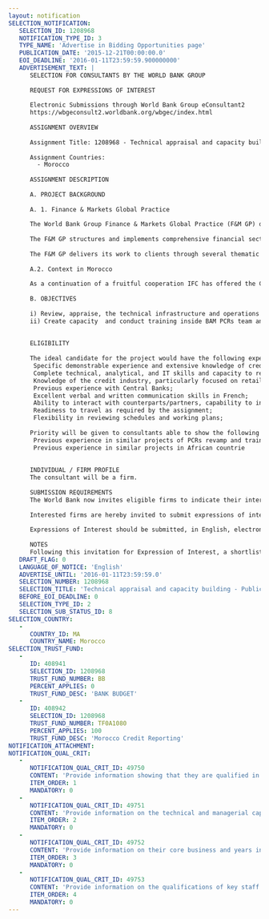 ```yaml
---
layout: notification
SELECTION_NOTIFICATION: 
   SELECTION_ID: 1208968
   NOTIFICATION_TYPE_ID: 3
   TYPE_NAME: 'Advertise in Bidding Opportunities page'
   PUBLICATION_DATE: '2015-12-21T00:00:00.0'
   EOI_DEADLINE: '2016-01-11T23:59:59.900000000'
   ADVERTISEMENT_TEXT: |
      SELECTION FOR CONSULTANTS BY THE WORLD BANK GROUP
      
      REQUEST FOR EXPRESSIONS OF INTEREST
      
      Electronic Submissions through World Bank Group eConsultant2
      https://wbgeconsult2.worldbank.org/wbgec/index.html
      
      ASSIGNMENT OVERVIEW
      
      Assignment Title: 1208968 - Technical appraisal and capacity building - Public Credit Registry Central Bank of Morocco
      
      Assignment Countries:
        - Morocco
      
      ASSIGNMENT DESCRIPTION
      
      A. PROJECT BACKGROUND 
      
      A. 1. Finance & Markets Global Practice
      
      The World Bank Group Finance & Markets Global Practice (F&M GP) delivers tailored development solutions to countries and the global community working with our public and private sector clients. Our commitment is to support the twin goals of eliminating extreme poverty and promoting shared prosperity.
       
      The F&M GP structures and implements comprehensive financial sector solutions that bring together World Bank knowledge, finance  loans, credits, guarantees, and risk-management products, and convening services, and IFC advisory and investments in private-sector firms. 
      
      The F&M GP delivers its work to clients through several thematic areas and six regions. This allows for greater efficiency, ensuring quality of technical staff, availability of top global expertise, and an ability to stay on top of latest development and in tune with the Bank Group's overall agenda. Our presence in all six regions enables us to respond to specific country needs, ensuring consistency of approach across regions and a tailored delivery of expertise across the thematic areas. 
      
      A.2. Context in Morocco 
      
      As a continuation of a fruitful cooperation IFC has offered the Central Bank of Morocco (BAM) to continue the provision of technical assistance to implement a new project component, aiming at revamping the credit registry platform to make it available for institutional tasks/utilization at BAM. In this context, IFC is seeking to hire a specialist consultant (technical expert in the credit reporting sector) to provide advisory services to BAM with the aim of upgrading the national information sharing and credit reporting system of Morocco, which encompasses both a Public Credit Registry managed by BAM and Private Credit Bureaus.
      
      B. OBJECTIVES
      
      i) Review, appraise, the technical infrastructure and operations of BAMs existing Public Credit Registry, and eventually recommend if necessary a revamp/upgrade solution based on best international practice.
      ii) Create capacity  and conduct training inside BAM PCRs team and other internal departments on how to effectively exploit the wealth of data in the PCR for BAMs institutional functions 
      
      
      ELIGIBILITY
      
      The ideal candidate for the project would have the following expertise and back-ground:
       Specific demonstrable experience and extensive knowledge of credit reporting mainly with technical experience and background; 
       Complete technical, analytical, and IT skills and capacity to review/design of technical environment where credit reporting will be established;
       Knowledge of the credit industry, particularly focused on retail / MSME  loans;
       Previous experience with Central Banks;
       Excellent verbal and written communication skills in French;
       Ability to interact with counterparts/partners, capability to influence decisions, provide guidance/advice to professionals without extensive expertise  in the credit reporting sector;
       Readiness to travel as required by the assignment;
       Flexibility in reviewing schedules and working plans;
      
      Priority will be given to consultants able to show the following capacities (better if joint):
       Previous experience in similar projects of PCRs revamp and training of Central Banks
       Previous experience in similar projects in African countrie
      
      
      INDIVIDUAL / FIRM PROFILE
      The consultant will be a firm. 
      
      SUBMISSION REQUIREMENTS
      The World Bank now invites eligible firms to indicate their interest in providing the services.  Interested firms must provide information indicating that they are qualified to perform the services (brochures, description of similar assignments, experience in similar conditions, availability of appropriate skills among staff, etc. for firms; CV and cover letter for individuals).  Please note that the total size of all attachments should be less than 5MB.  Consultants may associate to enhance their qualifications.
      
      Interested firms are hereby invited to submit expressions of interest.
      
      Expressions of Interest should be submitted, in English, electronically through World Bank Group eTendering (https://wbgeconsult2.worldbank.org/wbgec/index.html)
      
      NOTES
      Following this invitation for Expression of Interest, a shortlist of qualified firms will be formally invited to submit proposals.  Shortlisting and selection will be subject to the availability of funding.
   DRAFT_FLAG: 0
   LANGUAGE_OF_NOTICE: 'English'
   ADVERTISE_UNTIL: '2016-01-11T23:59:59.0'
   SELECTION_NUMBER: 1208968
   SELECTION_TITLE: 'Technical appraisal and capacity building - Public Credit Registry Central Bank of Morocco'
   BEFORE_EOI_DEADLINE: 0
   SELECTION_TYPE_ID: 2
   SELECTION_SUB_STATUS_ID: 8
SELECTION_COUNTRY: 
   - 
      COUNTRY_ID: MA
      COUNTRY_NAME: Morocco
SELECTION_TRUST_FUND: 
   - 
      ID: 408941
      SELECTION_ID: 1208968
      TRUST_FUND_NUMBER: BB
      PERCENT_APPLIES: 0
      TRUST_FUND_DESC: 'BANK BUDGET'
   - 
      ID: 408942
      SELECTION_ID: 1208968
      TRUST_FUND_NUMBER: TF0A1080
      PERCENT_APPLIES: 100
      TRUST_FUND_DESC: 'Morocco Credit Reporting'
NOTIFICATION_ATTACHMENT: 
NOTIFICATION_QUAL_CRIT: 
   - 
      NOTIFICATION_QUAL_CRIT_ID: 49750
      CONTENT: 'Provide information showing that they are qualified in the field of the assignment.'
      ITEM_ORDER: 1
      MANDATORY: 0
   - 
      NOTIFICATION_QUAL_CRIT_ID: 49751
      CONTENT: 'Provide information on the technical and managerial capabilities of the firm.'
      ITEM_ORDER: 2
      MANDATORY: 0
   - 
      NOTIFICATION_QUAL_CRIT_ID: 49752
      CONTENT: 'Provide information on their core business and years in business.'
      ITEM_ORDER: 3
      MANDATORY: 0
   - 
      NOTIFICATION_QUAL_CRIT_ID: 49753
      CONTENT: 'Provide information on the qualifications of key staff.'
      ITEM_ORDER: 4
      MANDATORY: 0
---
```

